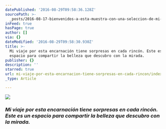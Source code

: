 ```yaml
---
datePublished: '2016-08-29T09:58:36.128Z'
sourcePath: >-
  _posts/2016-08-17-bienvenidos-a-esta-muestra-con-una-seleccion-de-mi-trabajo-f.md
inFeed: true
hasPage: true
author: []
via: {}
dateModified: '2016-08-29T09:58:30.930Z'
title: >-
  Mi viaje por esta encarnación tiene sorpresas en cada rincón. Este es un
  espacio para compartir la belleza que descubro con la mirada.
publisher: {}
description: ''
starred: true
url: mi-viaje-por-esta-encarnacion-tiene-sorpresas-en-cada-rincon/index.html
_type: Article

---
```

![](https://the-grid-user-content.s3-us-west-2.amazonaws.com/4e2e5c32-de53-4a8c-a50d-63bce5dc8fae.jpg)

### _Mi viaje por esta encarnación tiene sorpresas en cada rincón. Este es un espacio para compartir la belleza que descubro con la mirada._